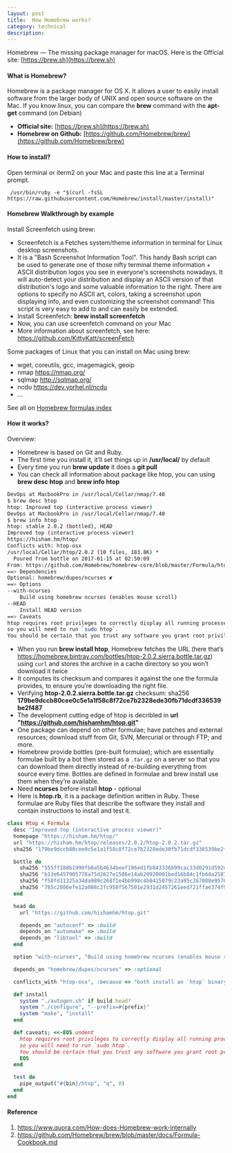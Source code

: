 ```yaml
---
layout: post
title:  How Homebrew works?
category: technical 
description: 
---
```


Homebrew — The missing package manager for macOS. Here is the Official site: [https://brew.sh](https://brew.sh)

#### What is Homebrew?

Homebrew is a package manager for OS X. It allows a user to easily install software from the larger body of UNIX and open source software on the Mac. 
If you know linux, you can compare the **brew** command with the **apt-get** command (on Debian)

<!--description-->

+ **Official site:** [https://brew.sh](https://brew.sh)
+ **Homebrew on Github:** [https://github.com/Homebrew/brew](https://github.com/Homebrew/brew)

#### How to install?

Open terminal or iterm2 on your Mac and paste this line at a Terminal prompt.

```shell
 /usr/bin/ruby -e "$(curl -fsSL https://raw.githubusercontent.com/Homebrew/install/master/install)"
```

#### Homebrew Walkthrough by example

Install Screenfetch using brew:
+ Screenfetch is a Fetches system/theme information in terminal for Linux desktop screenshots.
+ It is a "Bash Screenshot Information Tool". This handy Bash script can be used to generate one of those nifty terminal theme information + ASCII distribution logos you see in everyone's screenshots nowadays. It will auto-detect your distribution and display an ASCII version of that distribution's logo and some valuable information to the right. There are options to specify no ASCII art, colors, taking a screenshot upon displaying info, and even customizing the screenshot command! This script is very easy to add to and can easily be extended.
+ Install Screenfetch: **brew install screenfetch**
+ Now, you can use screenfetch command on your Mac
+ More information about screenfetch, see here: https://github.com/KittyKatt/screenFetch

Some packages of Linux that you can install on Mac using brew:
+ wget, coreutils, gcc, imagemagick, geoip
+ nmap https://nmap.org/ 
+ sqlmap http://sqlmap.org/
+ ncdu https://dev.yorhel.nl/ncdu
+ ... 

See all on [Homebrew formulas index](http://brewformulas.org/)

#### How it works?

Overview:
+ Homebrew is based on Git and Ruby.
+ The first time you install it, it’ll set things up in **/usr/local/** by default
+ Every time you run **brew update** it does a **git pull**
+ You can check all information about package like htop, you can using **brew desc htop** and **brew info htop** 

```sh
DevOps at MacbookPro in /usr/local/Cellar/nmap/7.40
$ brew desc htop
htop: Improved top (interactive process viewer)
DevOps at MacbookPro in /usr/local/Cellar/nmap/7.40
$ brew info htop
htop: stable 2.0.2 (bottled), HEAD
Improved top (interactive process viewer)
https://hisham.hm/htop/
Conflicts with: htop-osx
/usr/local/Cellar/htop/2.0.2 (10 files, 183.8K) *
  Poured from bottle on 2017-01-15 at 02:50:09
From: https://github.com/Homebrew/homebrew-core/blob/master/Formula/htop.rb
==> Dependencies
Optional: homebrew/dupes/ncurses ✘
==> Options
--with-ncurses
	Build using homebrew ncurses (enables mouse scroll)
--HEAD
	Install HEAD version
==> Caveats
htop requires root privileges to correctly display all running processes,
so you will need to run `sudo htop`.
You should be certain that you trust any software you grant root privileges.
```

+ When you run **brew install htop**, Homebrew fetches the URL (here that’s https://homebrew.bintray.com/bottles/htop-2.0.2.sierra.bottle.tar.gz) using `curl` and stores the archive in a cache directory so you won’t download it twice
+ It computes its checksum and compares it against the one the formula provides, to ensure you’re downloading the right file.
+ Verifying **htop-2.0.2.sierra.bottle.tar.gz** checksum: sha256 **179be9dccb80cee0c5e1a1f58c8f72ce7b2328ede30fb71dcdf336539be2f487**
+ The development cutting edge of htop is decribled in **url "https://github.com/hishamhm/htop.git"**
+ One package can depend on other formulae; have patches and external resources; download stuff from Git, SVN, Mercurial or through FTP; and more.
+ Homebrew provide bottles (pre-built formulae); which are essentially formulae built by a bot then stored as a `.tar.gz` on a server so that you can download them directly instead of re-building everything from source every time. Bottles are defined in formulae and brew install use them when they’re available.
+ Need **ncurses** before install **htop** - optional
+ Here is **htop.rb**, it is a package definition written in Ruby. These formulae are Ruby files that describe the software they install and contain instructions to install and test it.

```ruby
class Htop < Formula
  desc "Improved top (interactive process viewer)"
  homepage "https://hisham.hm/htop/"
  url "https://hisham.hm/htop/releases/2.0.2/htop-2.0.2.tar.gz"
  sha256 "179be9dccb80cee0c5e1a1f58c8f72ce7b2328ede30fb71dcdf336539be2f487"

  bottle do
    sha256 "555ff188b1990fb0a5b4634beef196ed1fb843336b99cac33d0291d592d93233" => :sierra
    sha256 "b13e6457905778a75d2627e1586e14ab20920001bed16b84c1fb64a258715741" => :el_capitan
    sha256 "f50fd11325a34da989c268f1e4bb998c4b8415079c23a95c267088e9576bef3e" => :yosemite
    sha256 "785c2806efe12a008c2fc958f567501e2931d2457261eed721ffae374f989498" => :mavericks
  end

  head do
    url "https://github.com/hishamhm/htop.git"

    depends_on "autoconf" => :build
    depends_on "automake" => :build
    depends_on "libtool" => :build
  end

  option "with-ncurses", "Build using homebrew ncurses (enables mouse scroll)"

  depends_on "homebrew/dupes/ncurses" => :optional

  conflicts_with "htop-osx", :because => "both install an `htop` binary"

  def install
    system "./autogen.sh" if build.head?
    system "./configure", "--prefix=#{prefix}"
    system "make", "install"
  end

  def caveats; <<-EOS.undent
    htop requires root privileges to correctly display all running processes,
    so you will need to run `sudo htop`.
    You should be certain that you trust any software you grant root privileges.
    EOS
  end

  test do
    pipe_output("#{bin}/htop", "q", 0)
  end
end
```

#### Reference

1. https://www.quora.com/How-does-Homebrew-work-internally
2. https://github.com/Homebrew/brew/blob/master/docs/Formula-Cookbook.md